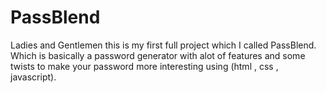 # PassBlend
Ladies and Gentlemen this is my first full project which I called PassBlend. Which is basically a password generator with alot of features and some twists to make your password more interesting using (html , css , javascript).
